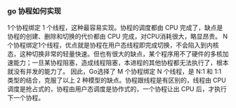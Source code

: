 ### go 协程如何实现

1个协程绑定 1 个线程，这种最容易实现。协程的调度都由 CPU 完成了，缺点是 协程的创建、删除和切换的代价都由 CPU 完成，对CPU消耗很大，略显昂贵。
N个协程绑定1个线程，优点就是协程在用户态线程即完成切换，不会陷入到内核态，这种切换非常的轻量快速。但也有很大的缺点，某个程序用不了硬件的多核加速能力；一旦某协程阻塞，造成线程阻塞，本进程的其他协程都无法执行了，根本就没有并发的能力了。
因此，Go选择了 M 个协程绑定 N 个线程，是 N:1 和 1:1 类型的结合，克服了以上 2 种模型的缺点。协程跟线程是有区别的，线程由 CPU 调度是抢占式的，协程由用户态调度是协作式的，一个协程让出 CPU 后，才执行下一个协程。

